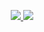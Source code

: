 <!-- ### Hi there 👋--!>

<!--
**botayhard/botayhard** is a ✨ _special_ ✨ repository because its `README.md` (this file) appears on your GitHub profile.

Here are some ideas to get you started:

- 🔭 I’m currently working on ...
- 🌱 I’m currently learning ...
- 👯 I’m looking to collaborate on ...
- 🤔 I’m looking for help with ...
- 💬 Ask me about ...
- 📫 How to reach me: ...
- 😄 Pronouns: ...
- ⚡ Fun fact: ...
-->
<p align="center">
  <a href="#">
    <img src="https://github-readme-stats.vercel.app/api?username=botayhard&show_icons=true&count_private=true&theme=synthwave">
  </a>
  <a href="#">
    <img src=https://codestats-readme.wegfan.cn/history-graph/botayhard?width=500&height=200&history_days=14&max_languages=7&bg_color=2b213a&text_color=e5289e&grid_color=8d5339&language_colors=["3e4053","cc4b48","518fbd","ba7a2b","60bd68","f17cb0","b2912f","c71585","b276b2"]>
  </a>
</p>
